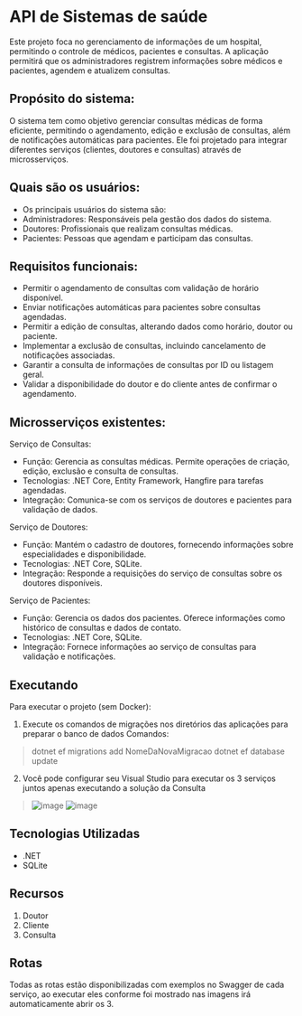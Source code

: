 # API de Sistemas de saúde

Este projeto foca no gerenciamento de informações de um hospital, permitindo o controle de médicos, pacientes e consultas. A aplicação permitirá que os administradores registrem informações sobre médicos e pacientes, agendem e atualizem consultas.

## Propósito do sistema: 
O sistema tem como objetivo gerenciar consultas médicas de forma eficiente, permitindo o agendamento, edição e exclusão de consultas, além de notificações automáticas para pacientes. Ele foi projetado para integrar diferentes serviços (clientes, doutores e consultas) através de microsserviços.  

## Quais são os usuários: 

* Os principais usuários do sistema são: 
* Administradores: Responsáveis pela gestão dos dados do sistema. 
* Doutores: Profissionais que realizam consultas médicas. 
* Pacientes: Pessoas que agendam e participam das consultas. 

## Requisitos funcionais: 

* Permitir o agendamento de consultas com validação de horário disponível. 
* Enviar notificações automáticas para pacientes sobre consultas agendadas. 
* Permitir a edição de consultas, alterando dados como horário, doutor ou paciente. 
* Implementar a exclusão de consultas, incluindo cancelamento de notificações associadas. 
* Garantir a consulta de informações de consultas por ID ou listagem geral. 
* Validar a disponibilidade do doutor e do cliente antes de confirmar o agendamento. 

## Microsserviços existentes:
Serviço de Consultas:

* Função: Gerencia as consultas médicas. Permite operações de criação, edição, exclusão e consulta de consultas.
* Tecnologias: .NET Core, Entity Framework, Hangfire para tarefas agendadas.
* Integração: Comunica-se com os serviços de doutores e pacientes para validação de dados.

Serviço de Doutores:

* Função: Mantém o cadastro de doutores, fornecendo informações sobre especialidades e disponibilidade.
* Tecnologias: .NET Core, SQLite.
* Integração: Responde a requisições do serviço de consultas sobre os doutores disponíveis.

Serviço de Pacientes:

* Função: Gerencia os dados dos pacientes. Oferece informações como histórico de consultas e dados de contato.
* Tecnologias: .NET Core, SQLite.
* Integração: Fornece informações ao serviço de consultas para validação e notificações.

## Executando

Para executar o projeto (sem Docker):

1. Execute os comandos de migrações nos diretórios das aplicações para preparar o banco de dados
Comandos:
 > dotnet ef migrations add NomeDaNovaMigracao
 > dotnet ef database update
2. Você pode configurar seu Visual Studio para executar os 3 serviços juntos apenas executando a solução da Consulta
 > ![image](https://github.com/user-attachments/assets/3a599761-b744-4b84-9a97-043876d35049)
 > ![image](https://github.com/user-attachments/assets/07be60a2-7990-42ba-b462-ffb0af306bed)

 

## Tecnologias Utilizadas

* .NET
* SQLite 
  

## Recursos

1. Doutor
2. Cliente
3. Consulta


## Rotas
Todas as rotas estão disponibilizadas com exemplos no Swagger de cada serviço, ao executar eles conforme foi mostrado nas imagens irá automaticamente abrir os 3.
